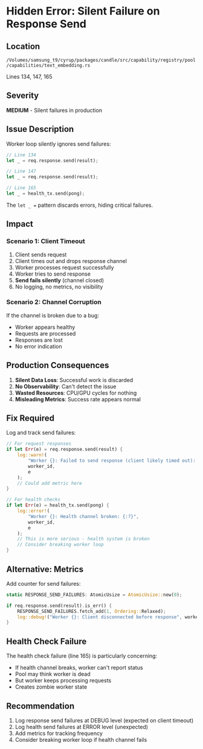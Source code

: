 # Hidden Error: Silent Failure on Response Send

## Location
`/Volumes/samsung_t9/cyrup/packages/candle/src/capability/registry/pool/capabilities/text_embedding.rs`

Lines 134, 147, 165

## Severity
**MEDIUM** - Silent failures in production

## Issue Description

Worker loop silently ignores send failures:

```rust
// Line 134
let _ = req.response.send(result);

// Line 147
let _ = req.response.send(result);

// Line 165
let _ = health_tx.send(pong);
```

The `let _ =` pattern discards errors, hiding critical failures.

## Impact

### Scenario 1: Client Timeout

1. Client sends request
2. Client times out and drops response channel
3. Worker processes request successfully
4. Worker tries to send response
5. **Send fails silently** (channel closed)
6. No logging, no metrics, no visibility

### Scenario 2: Channel Corruption

If the channel is broken due to a bug:
- Worker appears healthy
- Requests are processed
- Responses are lost
- No error indication

## Production Consequences

1. **Silent Data Loss**: Successful work is discarded
2. **No Observability**: Can't detect the issue
3. **Wasted Resources**: CPU/GPU cycles for nothing
4. **Misleading Metrics**: Success rate appears normal

## Fix Required

Log and track send failures:

```rust
// For request responses
if let Err(e) = req.response.send(result) {
    log::warn!(
        "Worker {}: Failed to send response (client likely timed out): {:?}",
        worker_id,
        e
    );
    // Could add metric here
}

// For health checks
if let Err(e) = health_tx.send(pong) {
    log::error!(
        "Worker {}: Health channel broken: {:?}",
        worker_id,
        e
    );
    // This is more serious - health system is broken
    // Consider breaking worker loop
}
```

## Alternative: Metrics

Add counter for send failures:

```rust
static RESPONSE_SEND_FAILURES: AtomicUsize = AtomicUsize::new(0);

if req.response.send(result).is_err() {
    RESPONSE_SEND_FAILURES.fetch_add(1, Ordering::Relaxed);
    log::debug!("Worker {}: Client disconnected before response", worker_id);
}
```

## Health Check Failure

The health check failure (line 165) is particularly concerning:
- If health channel breaks, worker can't report status
- Pool may think worker is dead
- But worker keeps processing requests
- Creates zombie worker state

## Recommendation

1. Log response send failures at DEBUG level (expected on client timeout)
2. Log health send failures at ERROR level (unexpected)
3. Add metrics for tracking frequency
4. Consider breaking worker loop if health channel fails
